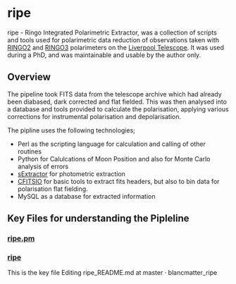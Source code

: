 # ripe

ripe - Ringo Integrated Polarimetric Extractor, was a collection of scripts and tools used for polarimetric data reduction of observations taken with [RINGO2](https://telescope.livjm.ac.uk/TelInst/Inst/RINGO2/) and [RINGO3](https://telescope.livjm.ac.uk/TelInst/Inst/RINGO3/) polarimeters on the [Liverpool Telescope](https://telescope.livjm.ac.uk/). It was used during a PhD, and was maintainable and usable by the author only.

## Overview

The pipeline took FITS data from the telescope archive which had already been diabased, dark corrected and flat fielded. This was then analysed into a database and tools provided to calculate the polarisation, applying various corrections for instrumental polarisation and depolarisation.

The pipline uses the following technologies;
* Perl as the scripting language for calculation and calling of other routines
* Python for Calulcations of Moon Position and also for Monte Carlo analysis of errors
* [sExtractor](https://www.astromatic.net/software/sextractor) for photometric extraction
* [CFITSIO](https://heasarc.gsfc.nasa.gov/fitsio/) for basic tools to extract fits headers, but also to bin data for polarisation flat fielding.
* MySQL as a database for extracted information


## Key Files for understanding the Pipleline 

### [ripe.pm](https://github.com/blancmatter/ripe/blob/master/lib/ripe.pm)

### [ripe](https://github.com/blancmatter/ripe/blob/master/bin/ripe) 
This is the key file 
Editing ripe_README.md at master · blancmatter_ripe

